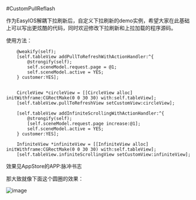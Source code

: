 #CustomPullReflash

作为EasyIOS解耦下拉刷新后，自定义下拉刷新的demo实例，希望大家在此基础上可以写出更炫酷的代码，同时欢迎修改下拉刷新和上拉加载的程序源码。

使用方法：

		@weakify(self);
	    [self.tableView addPullToRefreshWithActionHandler:^{
	        @strongify(self);
	        self.sceneModel.request.page = @1;
	        self.sceneModel.active = YES;
	    } customer:YES];
	    

	    CircleView *circleView = [[CircleView alloc] initWithframe:CGRectMake(0 0 30 30) with:self.tableView];
	    [self.tableView.pullToRefreshView setCustomView:circleView];
	    
	    [self.tableView addInfiniteScrollingWithActionHandler:^{
	        @strongify(self);
	        [self.sceneModel.request.page increase:@1];
	        self.sceneModel.active = YES;
	    } customer:YES];

	    InfiniteView *infiniteView = [[InfiniteView alloc] initWithframe:CGRectMake(0 0 30 30) with:self.tableView];
	    [self.tableView.infiniteScrollingView setCustomView:infiniteView];

效果见AppStore的APP:脉冲书志

那大致就像下面这个圆圈的效果：

![image](http://code4app.qiniudn.com/photo/52be2645cb7e84cb558b4d73_1.gif)
